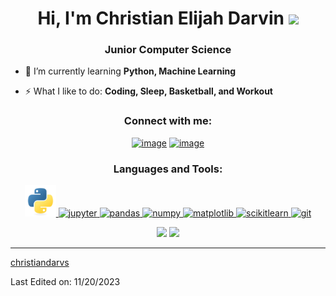 ﻿<h1 align="center">Hi, I'm Christian Elijah Darvin <img height="40" src="https://cdn3.emoji.gg/emojis/8772_popcat.gif"></h1>
<h3 align="center">Junior Computer Science</h3>

<!-- - 🔭 I’m currently working on my **Mathematics for Machine Learning and Data Science Specialization** in [Coursera](https://www.coursera.org/specializations/mathematics-for-machine-learning-and-data-science?irgwc=1&utm_medium=partners&utm_source=impact&utm_campaign=3317930&utm_content=b2c) -->

- 🌱 I’m currently learning **Python, Machine Learning**

- ⚡ What I like to do: **Coding, Sleep, Basketball, and Workout**

<h3 align="center">Connect with me:</h3>
<div align="center">

[![image](https://img.shields.io/badge/LinkedIn-0077B5?style=for-the-badge&logo=linkedin&logoColor=white)](https://www.linkedin.com/in/christiandarvin/)
[![image](https://img.shields.io/badge/Twitter-black?style=for-the-badge&logo=X&logoColor=white)](https://twitter.com/crazyDarvs_)

<!-- ### Machine Learning Related Tools:
  -  -->
  
<!-- [![image](https://img.shields.io/badge/python-yellow?style=for-the-badge&logo=python&logoColor=white)](https://twitter.com/crazyDarvs_)
[![image](https://img.shields.io/badge/jupyter-orange?style=for-the-badge&logo=jupyter&logoColor=white)](https://twitter.com/crazyDarvs_)
[![image](https://img.shields.io/badge/pandas-blue?style=for-the-badge&logo=pandas&logoColor=white)](https://twitter.com/crazyDarvs_)
[![image](https://img.shields.io/badge/numpy-lightblue?style=for-the-badge&logo=numpy&logoColor=white)](https://twitter.com/crazyDarvs_)
[![image](https://img.shields.io/badge/scikit--learn-orange?style=for-the-badge&logo=scikit-learn&logoColor=white)](https://twitter.com/crazyDarvs_)
[![image](https://img.shields.io/badge/git-red?style=for-the-badge&logo=git&logoColor=white)](https://twitter.com/crazyDarvs_) -->
</div>

<h3 align="center">Languages and Tools:</h3>

<p align="center"> 
  <a href="https://www.python.org" target="_blank"> 
    <img src="https://raw.githubusercontent.com/devicons/devicon/master/icons/python/python-original.svg" alt="python" width="50" height="50"/> 
  </a>
  <a href="https://docs.jupyter.org/en/latest/" target="_blank"> 
    <img src="https://cdn.jsdelivr.net/gh/devicons/devicon/icons/jupyter/jupyter-original-wordmark.svg" alt="jupyter" width="50" height="50"/> 
  </a>   
  <a href="https://pandas.pydata.org/pandas-docs/stable/index.html" target="_blank"> 
    <img src="https://cdn.jsdelivr.net/gh/devicons/devicon/icons/pandas/pandas-original-wordmark.svg" alt="pandas" width="50" height="50"/> 
  </a> 
  <a href="https://www.w3.org/html/" target="_blank"> 
    <img src="https://cdn.jsdelivr.net/gh/devicons/devicon/icons/numpy/numpy-original.svg" alt="numpy" width="50" height="50"/> 
  </a>
  <a href="https://matplotlib.org/stable/index.html" target="_blank"> 
    <img src="https://icon.icepanel.io/Technology/svg/Matplotlib.svg" alt="matplotlib" width="50" height="50"/> 
  </a> 
  <a href="https://scikit-learn.org/stable/index.html" target="_blank"> 
    <img src="https://icon.icepanel.io/Technology/svg/scikit-learn.svg" alt="scikitlearn" width="50" height="50"/> 
  </a> 
  <a href="https://git-scm.com/" target="_blank"> 
    <img src="https://www.vectorlogo.zone/logos/git-scm/git-scm-icon.svg" alt="git" width="50" height="50"/> 
  </a>
</p>

<p align= "center">
  <img height= "200" src="https://github-readme-stats.vercel.app/api?username=christiandarvs&show_icons=true&theme=tokyonight" />
  <img height= "200" src="https://github-readme-stats.vercel.app/api/top-langs/?username=christiandarvs&theme=tokyonight&layout=compact" />
</p>

<!-- ![Top Langs](https://github-readme-stats.vercel.app/api/top-langs/?username=christiandarvs&theme=tokyonight&layout=compact) -->
------

[christiandarvs](https://github.com/christiandarvs)

Last Edited on: 11/20/2023
